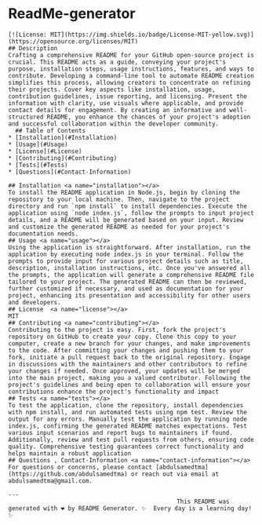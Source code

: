 # ReadMe-generator
    [![License: MIT](https://img.shields.io/badge/License-MIT-yellow.svg)](https://opensource.org/licenses/MIT)
    ## Description
    Crafting a comprehensive README for your GitHub open-source project is crucial. This README acts as a guide, conveying your project's purpose, installation steps, usage instructions, features, and ways to contribute. Developing a command-line tool to automate README creation simplifies this process, allowing creators to concentrate on refining their projects. Cover key aspects like installation, usage, contribution guidelines, issue reporting, and licensing. Present the information with clarity, use visuals where applicable, and provide contact details for engagement. By creating an informative and well-structured README, you enhance the chances of your project's adoption and successful collaboration within the developer community.
      ## Table of Contents
    * [Installation](#Installation) 
    * [Usage](#Usage) 
    * [License](#License) 
    * [Contributing](#Contributing)  
    * [Tests](#Tests) 
    * [Questions](#Contact-Information) 
    
    ## Installation <a name="installation"></a>
    To install the README application in Node.js, begin by cloning the repository to your local machine. Then, navigate to the project directory and run `npm install` to install dependencies. Execute the application using `node index.js`, follow the prompts to input project details, and a README will be generated based on your input. Review and customize the generated README as needed for your project's documentation needs.   
    ## Usage <a name="usage"></a>
    Using the application is straightforward. After installation, run the application by executing node index.js in your terminal. Follow the prompts to provide input for various project details such as title, description, installation instructions, etc. Once you've answered all the prompts, the application will generate a comprehensive README file tailored to your project. The generated README can then be reviewed, further customized if necessary, and used as documentation for your project, enhancing its presentation and accessibility for other users and developers.   
    ## License  <a name="license"></a>
    MIT
    ## Contributing <a name="contributing"></a>
    Contributing to the project is easy. First, fork the project's repository on GitHub to create your copy. Clone this copy to your computer, create a new branch for your changes, and make improvements to the code. After committing your changes and pushing them to your fork, initiate a pull request back to the original repository. Engage in discussions with the maintainers and other contributors to refine your changes if needed. Once approved, your updates will be merged into the main project, making you a valued contributor. Following the project's guidelines and being open to collaboration will ensure your contributions enhance the project's functionality and impact
    ## Tests <a name="tests"></a>
    To test the application, clone the repository, install dependencies with npm install, and run automated tests using npm test. Review the output for any errors. Manually test the application by running node index.js, confirming the generated README matches expectations. Test various input scenarios and report bugs to maintainers if found. Additionally, review and test pull requests from others, ensuring code quality. Comprehensive testing guarantees correct functionality and helps maintain a robust application
    ## Questions , Contact-Information <a name="contact-information"></a>
    For questions or concerns, please contact [abdulsamedtma](https://github.com/abdulsamedtma) or reach out via email at abdulsamedtma@gmail.com.
    
    ---
                                                    This README was generated with ❤️ by README Generator. ✨  Every day is a learning day!  ✨
  
  